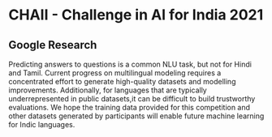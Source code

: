 # CHAII - Challenge in AI for India 2021
## Google Research

Predicting answers to questions is a common NLU task, but not for Hindi and Tamil. Current progress on multilingual modeling requires a concentrated effort to generate 
high-quality datasets and modelling improvements. Additionally, for languages that are typically underrepresented in public datasets,it can be difficult to build trustworthy 
evaluations. We hope the training data provided for this competition and other datasets generated by participants will enable future machine learning for Indic languages. 
